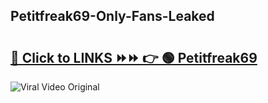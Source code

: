 
 ## Petitfreak69-Only-Fans-Leaked

# <h2><a href="https://clipsfans.com/Petitfreak69&ref=git">🔗 Click to LINKS ⏩⏩ 👉 🟢 Petitfreak69 </a></h2>

<a href="https://clipsfans.com/Petitfreak69&ref=git" rel="nofollow" data-target="animated-image.originalLink"><img src="https://i.ibb.co.com/xMMVF88/686577567.gif" alt="Viral Video Original" style="max-width: 100%; display: inline-block;" data-target="animated-image.originalImage"></a>
